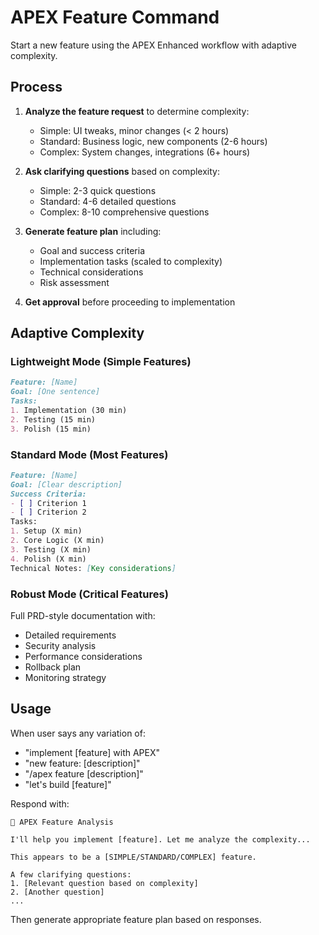 # APEX Feature Command

Start a new feature using the APEX Enhanced workflow with adaptive complexity.

## Process

1. **Analyze the feature request** to determine complexity:
   - Simple: UI tweaks, minor changes (< 2 hours)
   - Standard: Business logic, new components (2-6 hours)
   - Complex: System changes, integrations (6+ hours)

2. **Ask clarifying questions** based on complexity:
   - Simple: 2-3 quick questions
   - Standard: 4-6 detailed questions
   - Complex: 8-10 comprehensive questions

3. **Generate feature plan** including:
   - Goal and success criteria
   - Implementation tasks (scaled to complexity)
   - Technical considerations
   - Risk assessment

4. **Get approval** before proceeding to implementation

## Adaptive Complexity

### Lightweight Mode (Simple Features)
```markdown
Feature: [Name]
Goal: [One sentence]
Tasks:
1. Implementation (30 min)
2. Testing (15 min)
3. Polish (15 min)
```

### Standard Mode (Most Features)
```markdown
Feature: [Name]
Goal: [Clear description]
Success Criteria:
- [ ] Criterion 1
- [ ] Criterion 2
Tasks:
1. Setup (X min)
2. Core Logic (X min)
3. Testing (X min)
4. Polish (X min)
Technical Notes: [Key considerations]
```

### Robust Mode (Critical Features)
Full PRD-style documentation with:
- Detailed requirements
- Security analysis
- Performance considerations
- Rollback plan
- Monitoring strategy

## Usage

When user says any variation of:
- "implement [feature] with APEX"
- "new feature: [description]"
- "/apex feature [description]"
- "let's build [feature]"

Respond with:
```
🚀 APEX Feature Analysis

I'll help you implement [feature]. Let me analyze the complexity...

This appears to be a [SIMPLE/STANDARD/COMPLEX] feature.

A few clarifying questions:
1. [Relevant question based on complexity]
2. [Another question]
...
```

Then generate appropriate feature plan based on responses.